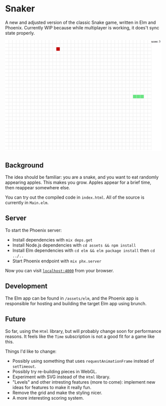 # Snaker
A new and adjusted version of the classic Snake game, written in Elm and Phoenix.
Currently WIP because while multiplayer is working, it does't sync state properly.

![](https://raw.githubusercontent.com/JulianLeviston/snaker-elm/master/images/snaker-elm.png)

## Background

The idea should be familiar: you are a snake, and you want to eat randomly appearing apples. This makes you grow. Apples appear for a brief time, then reappear somewhere else.

You can try out the compiled code in `index.html`. All of the source is currently in `Main.elm`.

## Server

To start the Phoenix server:

  * Install dependencies with `mix deps.get`
  * Install Node.js dependencies with `cd assets && npm install`
  * Install Elm dependencies with `cd elm && elm package install` then `cd ../..`
  * Start Phoenix endpoint with `mix phx.server`

Now you can visit [`localhost:4000`](http://localhost:4000) from your browser.

## Development

The Elm app can be found in `/assets/elm`, and the Phoenix app is responsible for hosting and building the target Elm app using brunch.

## Future

So far, using the `Html` library, but will probably change soon for performance reasons. It feels like the `Time` subscription is not a good fit for a game like this.


Things I'd like to change:

* Possibly using something that uses `requestAnimationFrame` instead of `setTimeout`.
* Possibly try re-building pieces in WebGL.
* Experiment with SVG instead of the `Html` library.
* "Levels" and other intresting features (more to come): implement new ideas for features to make it really fun.
* Remove the grid and make the styling nicer.
* A more interesting scoring system.
